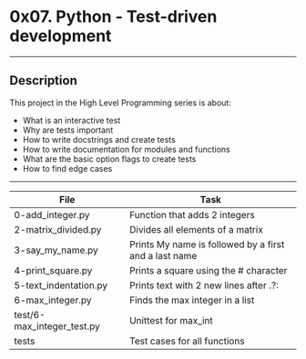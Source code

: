 # 0x07. Python - Test-driven development
---
## Description

This project in the High Level Programming series is about:
* What is an interactive test
* Why are tests important
* How to write docstrings and create tests
* How to write documentation for modules and functions
* What are the basic option flags to create tests
* How to find edge cases

---
File|Task
---|---
0-add_integer.py | Function that adds 2 integers
2-matrix_divided.py | Divides all elements of a matrix
3-say_my_name.py | Prints My name is followed by a first and a last name
4-print_square.py | Prints a square using the # character
5-text_indentation.py | Prints text with 2 new lines after .?:
6-max_integer.py | Finds the max integer in a list
test/6-max_integer_test.py | Unittest for max_int
tests | Test cases for all functions
